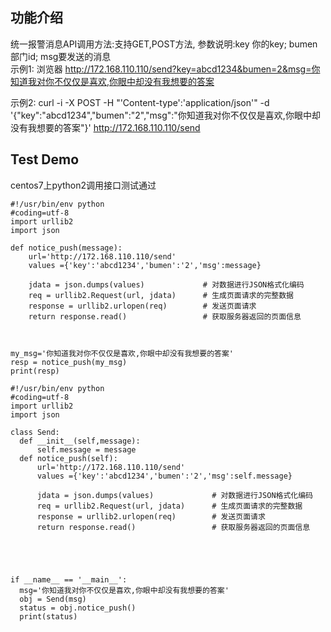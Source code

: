 ## 功能介绍

统一报警消息API调用方法:支持GET,POST方法, 参数说明:key 你的key; bumen 部门id; msg要发送的消息                
示例1: 浏览器 http://172.168.110.110/send?key=abcd1234&bumen=2&msg=你知道我对你不仅仅是喜欢,你眼中却没有我想要的答案</p>
示例2: curl -i -X POST -H "'Content-type':'application/json'" -d '{"key":"abcd1234","bumen":"2","msg":"你知道我对你不仅仅是喜欢,你眼中却没有我想要的答案"}'  http://172.168.110.110/send

##  Test Demo
centos7上python2调用接口测试通过

```
#!/usr/bin/env python
#coding=utf-8
import urllib2
import json
    
def notice_push(message):
    url='http://172.168.110.110/send'
    values ={'key':'abcd1234','bumen':'2','msg':message}

    jdata = json.dumps(values)             # 对数据进行JSON格式化编码
    req = urllib2.Request(url, jdata)      # 生成页面请求的完整数据
    response = urllib2.urlopen(req)        # 发送页面请求
    return response.read()                 # 获取服务器返回的页面信息



my_msg='你知道我对你不仅仅是喜欢,你眼中却没有我想要的答案'
resp = notice_push(my_msg)
print(resp)
```

```
#!/usr/bin/env python
#coding=utf-8
import urllib2
import json

class Send:    
  def __init__(self,message):
      self.message = message    
  def notice_push(self):
      url='http://172.168.110.110/send'
      values ={'key':'abcd1234','bumen':'2','msg':self.message}

      jdata = json.dumps(values)             # 对数据进行JSON格式化编码
      req = urllib2.Request(url, jdata)      # 生成页面请求的完整数据
      response = urllib2.urlopen(req)        # 发送页面请求
      return response.read()                 # 获取服务器返回的页面信息





if __name__ == '__main__':
  msg='你知道我对你不仅仅是喜欢,你眼中却没有我想要的答案'
  obj = Send(msg)
  status = obj.notice_push()
  print(status)

```